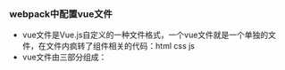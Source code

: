 ### webpack中配置vue文件
+ vue文件是Vue.js自定义的一种文件格式，一个vue文件就是一个单独的文件，在文件内疯转了组件相关的代码：html  css js
+ vue文件由三部分组成：<template> 、<style> 、<script>
+ 目录结构：
|-index.html
|-main.js   入口文件
|-App.vue  
|-package.json    工程文件
|-webpack.config.js    webpack配置文件
|-babelrc      Babel配置文件

#### 1. 编写App.vue
#### 2. 安装相关模块
+ npm install vue -S
+ npm install webpack webpack-dev-server webpack-cli vue-loader vue-html-loader css-loader vue-style-loader file-loader vue-template-compiler -D
+ npm install -D babel-loader @babel/core @babel/preset-env webpack
+ babel-preset-env  //根据配置的运行环境自动启动需要的babel插件
+ vue-template-compiler  //预编译模板

#### 3. 编写入口文件main.js

#### 4. 编写webpack配置文件
#### 5. 编写.babelrc文件

#### 6.编写package.json文件

#### 7.运行测试
npm run dev